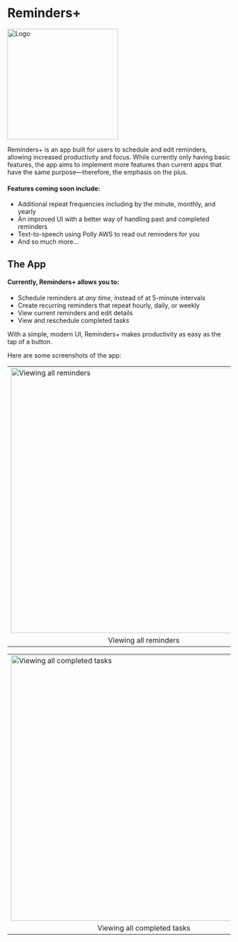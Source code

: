 # Reminders+

<img align="center" src="https://i.imgur.com/T7daC3G.png" alt="Logo" height="250"/>

Reminders+ is an app built for users to schedule and edit reminders, allowing increased productivity and focus. While currently only having basic features, the app aims to implement more features than current apps that have the same purpose—therefore, the emphasis on the plus.

#### Features coming soon include:
 * Additional repeat frequencies including by the minute, monthly, and yearly
 * An improved UI with a better way of handling past and completed reminders
 * Text-to-speech using Polly AWS to read out reminders for you
 * And so much more...

## The App
#### Currently, Reminders+ allows you to:
* Schedule reminders at *any time*, instead of at 5-minute intervals
* Create recurring reminders that repeat hourly, daily, or weekly
* View current reminders and edit details
* View and reschedule completed tasks

With a simple, modern UI, Reminders+ makes productivity as easy as the tap of a button.

Here are some screenshots of the app:

<table>
 <tr>
  <td>
    <img src="https://i.imgur.com/z3oxRfK.png" alt="Viewing all reminders" height="600"/>
  </td>
  <td>
    <img src="https://i.imgur.com/cfEocHZ.png" alt="Creating a new reminder" height="600"/>
  </td>
   <td>
    <img src="https://i.imgur.com/YhWWsBI.png" alt="Viewing a current reminder" height="600"/>
  </td>
 </tr>
 <tr>
   <td align="center">Viewing all reminders</td>
   <td align="center">Creating a new reminder</td>
   <td align="center">Viewing a current reminder</td>
 </tr>
</table>
  
<table align="center">
 <tr>
  <td>
   <img src="https://i.imgur.com/PjN0GYY.png" alt="Viewing all completed tasks" height="600"/>
  </td>
  <td>
   <img src="https://i.imgur.com/1Ebcfch.png" alt="Viewing a completed task" height="600"/>
  </td>
 </tr>
 <tr>
  <td align="center">Viewing all completed tasks</td>
  <td align="center">Viewing a completed task</td>
 </tr>
</table>
